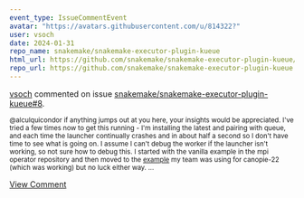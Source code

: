 ```yaml
---
event_type: IssueCommentEvent
avatar: "https://avatars.githubusercontent.com/u/814322?"
user: vsoch
date: 2024-01-31
repo_name: snakemake/snakemake-executor-plugin-kueue
html_url: https://github.com/snakemake/snakemake-executor-plugin-kueue/pull/8
repo_url: https://github.com/snakemake/snakemake-executor-plugin-kueue
---
```


<a href='https://github.com/vsoch' target='_blank'>vsoch</a> commented on issue <a href='https://github.com/snakemake/snakemake-executor-plugin-kueue/pull/8' target='_blank'>snakemake/snakemake-executor-plugin-kueue#8</a>.

<small> @alculquicondor  if anything jumps out at you here, your insights would be appreciated. I've tried a few times now to get this running - I'm installing the latest and pairing with queue, and each time the launcher continually crashes and in about half a second so I don't have time to see what is going on. I assume I can't debug the worker if the launcher isn't working, so not sure how to debug this. I started with the vanilla example in the mpi operator repository and then moved to the [example](https://github.com/flux-framework/flux-k8s/blob/canopie22-artifacts/canopie22-artifacts/lammps/lammps_mpijob.yaml) my team was using for canopie-22 (which was working) but no luck either way....</small>

<a href='https://github.com/snakemake/snakemake-executor-plugin-kueue/pull/8' target='_blank'>View Comment</a>